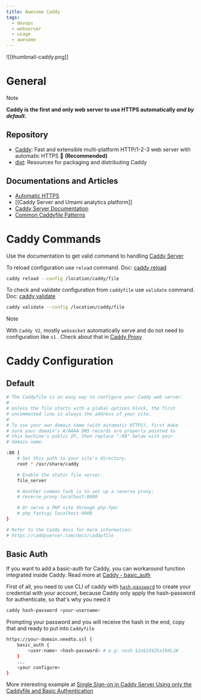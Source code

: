 ```yaml
---
title: Awesome Caddy
tags:
  - devops
  - webserver
  - usage
  - awesome
---
```


![[thumbnail-caddy.png]]

# General

>[!note]
>**Caddy is the first and only web server to use HTTPS automatically _and by default_.**
## Repository

- [Caddy](https://github.com/caddyserver/caddy): Fast and extensible multi-platform HTTP/1-2-3 web server with automatic HTTPS 🌟 **(Recommended)**
- [dist](https://github.com/caddyserver/dist): Resources for packaging and distributing Caddy
## Documentations and Articles

- [Automatic HTTPS](https://caddyserver.com/docs/automatic-https)
- [[Caddy Server and Umami analytics platform]]
- [Caddy Server Documentation](https://caddyserver.com/docs/)
- [Common Caddyfile Patterns](https://caddyserver.com/docs/caddyfile/patterns)

# Caddy Commands

Use the documentation to get valid command to handling [Caddy Server](https://caddyserver.com/docs/command-line#caddy-reload)

To reload configuration use `reload` command. Doc: [caddy reload](https://caddyserver.com/docs/command-line#caddy-reload)

```bash
caddy reload --config /location/caddy/file
```

To check and validate configuration from `caddyfile` use `validate` command. Doc: [caddy validate](https://caddyserver.com/docs/command-line#caddy-validate)

```bash
caddy validate --config /location/caddy/file
```

>[!note]
>With `Caddy V2`, mostly `websocket` automatically serve and do not need to configuration like `v1` . Check about that in [Caddy Proxy](https://caddyserver.com/docs/v2-upgrade#proxy)

# Caddy Configuration

## Default

```bash title="Caddyfile"
# The Caddyfile is an easy way to configure your Caddy web server.
#
# Unless the file starts with a global options block, the first
# uncommented line is always the address of your site.
#
# To use your own domain name (with automatic HTTPS), first make
# sure your domain's A/AAAA DNS records are properly pointed to
# this machine's public IP, then replace ":80" below with your
# domain name.

:80 {
	# Set this path to your site's directory.
	root * /usr/share/caddy

	# Enable the static file server.
	file_server

	# Another common task is to set up a reverse proxy:
	# reverse_proxy localhost:8080

	# Or serve a PHP site through php-fpm:
	# php_fastcgi localhost:9000
}

# Refer to the Caddy docs for more information:
# https://caddyserver.com/docs/caddyfile
```

## Basic Auth

If you want to add a basic-auth for Caddy, you can workaround function integrated inside Caddy. Read more at [Caddy - basic_auth](https://caddyserver.com/docs/caddyfile/directives/basic_auth)

First of all, you need to use CLI of caddy with [`hash-password`](https://caddyserver.com/docs/command-line#caddy-hash-password) to create your credential with your account, because Caddy only apply the hash-password for authenticate, so that's why you need it

```bash
caddy hash-password <your-username>
```

Prompting your password and you will receive the hash in the end, copy that and ready to put into `Caddyfile`

```bash title="Caddyfile"
https://your-domain.needto.ssl {
	basic_auth {
		<user-name> <hash-password> # e.g: nash $2a$14$Zkx19XLiW
	}
	...
	<your configure>
}
```

More interesting example at [Single Sign-on in Caddy Server Using only the Caddyfile and Basic Authentication](https://josheli.com/knob/2021/02/24/single-sign-on-in-caddy-server-using-only-the-caddyfile-and-basic-authentication/)
